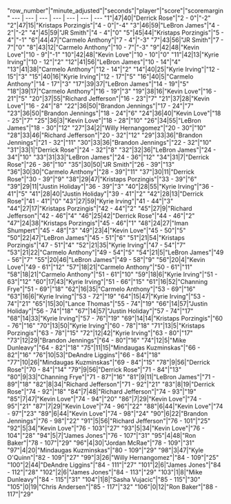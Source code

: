 "row_number"|"minute_adjusted"|"seconds"|"player"|"score"|"scoremargin"
--- | --- | --- | --- | --- | --- | ---
"1"|47|40|"Derrick Rose"|"2 - 0"|"-2"
"2"|47|15|"Kristaps Porzingis"|"4 - 0"|"-4"
"3"|46|59|"LeBron James"|"4 - 2"|"-2"
"4"|45|59|"JR Smith"|"4 - 4"|"0"
"5"|45|44|"Kristaps Porzingis"|"5 - 4"|"-1"
"6"|44|47|"Carmelo Anthony"|"7 - 4"|"-3"
"7"|43|56|"JR Smith"|"7 - 7"|"0"
"8"|43|12|"Carmelo Anthony"|"10 - 7"|"-3"
"9"|42|48|"Kevin Love"|"10 - 9"|"-1"
"10"|42|48|"Kevin Love"|"10 - 10"|"0"
"11"|42|13|"Kyrie Irving"|"10 - 12"|"2"
"12"|41|56|"LeBron James"|"10 - 14"|"4"
"13"|41|38|"Carmelo Anthony"|"12 - 14"|"2"
"14"|40|25|"Kyrie Irving"|"12 - 15"|"3"
"15"|40|16|"Kyrie Irving"|"12 - 17"|"5"
"16"|40|5|"Carmelo Anthony"|"14 - 17"|"3"
"17"|39|37|"LeBron James"|"14 - 19"|"5"
"18"|39|17|"Carmelo Anthony"|"16 - 19"|"3"
"19"|38|16|"Kevin Love"|"16 - 21"|"5"
"20"|37|55|"Richard Jefferson"|"16 - 23"|"7"
"21"|37|28|"Kevin Love"|"16 - 24"|"8"
"22"|36|50|"Brandon Jennings"|"17 - 24"|"7"
"23"|36|50|"Brandon Jennings"|"18 - 24"|"6"
"24"|36|40|"Kevin Love"|"18 - 25"|"7"
"25"|36|3|"Kevin Love"|"18 - 28"|"10"
"26"|34|55|"LeBron James"|"18 - 30"|"12"
"27"|34|2|"Willy Hernangomez"|"20 - 30"|"10"
"28"|33|46|"Richard Jefferson"|"20 - 32"|"12"
"29"|33|36|"Brandon Jennings"|"21 - 32"|"11"
"30"|33|36|"Brandon Jennings"|"22 - 32"|"10"
"31"|33|1|"Derrick Rose"|"24 - 32"|"8"
"32"|32|36|"LeBron James"|"24 - 34"|"10"
"33"|31|33|"LeBron James"|"24 - 36"|"12"
"34"|31|7|"Derrick Rose"|"26 - 36"|"10"
"35"|30|50|"JR Smith"|"26 - 39"|"13"
"36"|30|30|"Carmelo Anthony"|"28 - 39"|"11"
"37"|30|11|"Derrick Rose"|"30 - 39"|"9"
"38"|29|47|"Kristaps Porzingis"|"33 - 39"|"6"
"39"|29|11|"Justin Holiday"|"36 - 39"|"3"
"40"|28|55|"Kyrie Irving"|"36 - 41"|"5"
"41"|28|40|"Justin Holiday"|"39 - 41"|"2"
"42"|28|13|"Derrick Rose"|"41 - 41"|"0"
"43"|27|59|"Kyrie Irving"|"41 - 44"|"3"
"44"|27|17|"Kristaps Porzingis"|"42 - 44"|"2"
"45"|27|9|"Richard Jefferson"|"42 - 46"|"4"
"46"|25|42|"Derrick Rose"|"44 - 46"|"2"
"47"|24|38|"Kristaps Porzingis"|"45 - 46"|"1"
"48"|24|27|"Iman Shumpert"|"45 - 48"|"3"
"49"|23|4|"Kevin Love"|"45 - 50"|"5"
"50"|22|47|"LeBron James"|"45 - 51"|"6"
"51"|21|54|"Kristaps Porzingis"|"47 - 51"|"4"
"52"|21|35|"Kyrie Irving"|"47 - 54"|"7"
"53"|21|22|"Carmelo Anthony"|"49 - 54"|"5"
"54"|21|5|"LeBron James"|"49 - 56"|"7"
"55"|20|46|"LeBron James"|"49 - 58"|"9"
"56"|20|4|"Kevin Love"|"49 - 61"|"12"
"57"|18|21|"Carmelo Anthony"|"50 - 61"|"11"
"58"|18|21|"Carmelo Anthony"|"51 - 61"|"10"
"59"|18|6|"Kyrie Irving"|"51 - 63"|"12"
"60"|17|43|"Kyrie Irving"|"51 - 66"|"15"
"61"|16|52|"Channing Frye"|"51 - 69"|"18"
"62"|16|35|"Carmelo Anthony"|"53 - 69"|"16"
"63"|16|6|"Kyrie Irving"|"53 - 72"|"19"
"64"|15|47|"Kyrie Irving"|"53 - 74"|"21"
"65"|15|30|"Lance Thomas"|"55 - 74"|"19"
"66"|14|57|"Justin Holiday"|"56 - 74"|"18"
"67"|14|57|"Justin Holiday"|"57 - 74"|"17"
"68"|14|33|"Kyrie Irving"|"57 - 76"|"19"
"69"|14|14|"Kristaps Porzingis"|"60 - 76"|"16"
"70"|13|50|"Kyrie Irving"|"60 - 78"|"18"
"71"|13|5|"Kristaps Porzingis"|"63 - 78"|"15"
"72"|12|42|"Kyrie Irving"|"63 - 80"|"17"
"73"|12|29|"Brandon Jennings"|"64 - 80"|"16"
"74"|12|5|"Mike Dunleavy"|"64 - 82"|"18"
"75"|11|15|"Mindaugas Kuzminskas"|"66 - 82"|"16"
"76"|10|53|"DeAndre Liggins"|"66 - 84"|"18"
"77"|10|26|"Mindaugas Kuzminskas"|"69 - 84"|"15"
"78"|9|56|"Derrick Rose"|"70 - 84"|"14"
"79"|9|56|"Derrick Rose"|"71 - 84"|"13"
"80"|9|33|"Channing Frye"|"71 - 87"|"16"
"81"|9|11|"LeBron James"|"71 - 89"|"18"
"82"|8|34|"Richard Jefferson"|"71 - 92"|"21"
"83"|8|19|"Derrick Rose"|"74 - 92"|"18"
"84"|7|48|"Richard Jefferson"|"74 - 93"|"19"
"85"|7|47|"Kevin Love"|"74 - 94"|"20"
"86"|7|29|"Kevin Love"|"74 - 95"|"21"
"87"|7|29|"Kevin Love"|"74 - 96"|"22"
"88"|6|44|"Kevin Love"|"74 - 97"|"23"
"89"|6|44|"Kevin Love"|"74 - 98"|"24"
"90"|6|22|"Brandon Jennings"|"76 - 98"|"22"
"91"|5|56|"Richard Jefferson"|"76 - 101"|"25"
"92"|5|34|"Kevin Love"|"76 - 103"|"27"
"93"|5|34|"Kevin Love"|"76 - 104"|"28"
"94"|5|7|"James Jones"|"76 - 107"|"31"
"95"|4|48|"Ron Baker"|"78 - 107"|"29"
"96"|4|30|"Jordan McRae"|"78 - 109"|"31"
"97"|4|20|"Mindaugas Kuzminskas"|"80 - 109"|"29"
"98"|3|47|"Kyle O'Quinn"|"82 - 109"|"27"
"99"|3|26|"Willy Hernangomez"|"84 - 109"|"25"
"100"|2|44|"DeAndre Liggins"|"84 - 111"|"27"
"101"|2|6|"James Jones"|"84 - 112"|"28"
"102"|2|6|"James Jones"|"84 - 113"|"29"
"103"|1|8|"Mike Dunleavy"|"84 - 115"|"31"
"104"|1|8|"Sasha Vujacic"|"85 - 115"|"30"
"105"|0|19|"Chris Andersen"|"85 - 117"|"32"
"106"|0|12|"Ron Baker"|"88 - 117"|"29"
